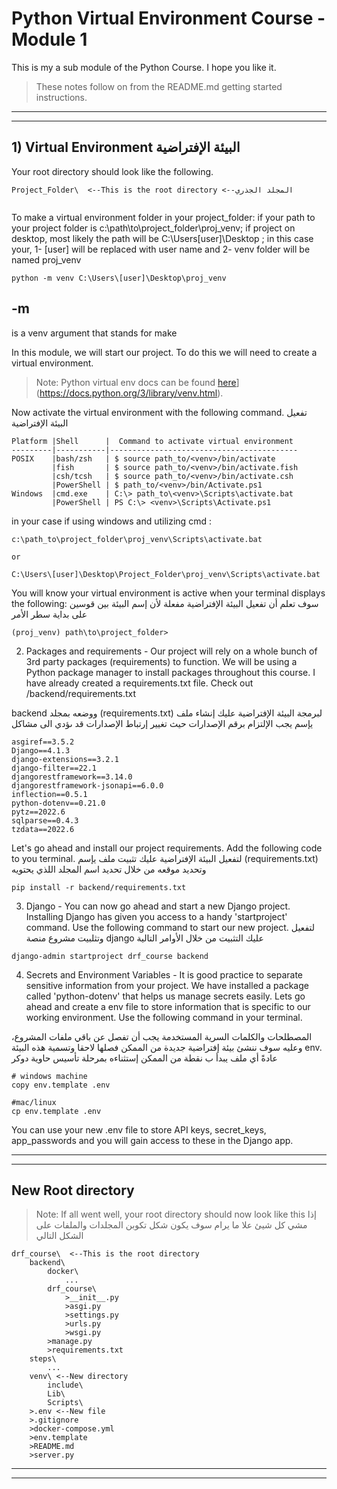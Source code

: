 # Python Virtual Environment Course - Module 1
This is my a sub module of the Python Course. I hope you like it.

> These notes follow on from the README.md getting started instructions.
***
***

## 1) Virtual Environment                                                البيئة الإفتراضية ##
Your root directory should look like the following.
```
Project_Folder\  <--This is the root directory <--المجلد الجذري
   
```
To make a virtual environment folder in your project_folder:
if your path to your project folder is c:\path\to\project_folder\proj_venv; if project on desktop, most likely the path will be C:\Users\[user]\Desktop ; in this case your, 
1- [user] will be replaced with user name and
2- venv folder will be named proj_venv

```
python -m venv C:\Users\[user]\Desktop\proj_venv
```

## -m
is a venv argument that stands for make

In this module, we will start our project. To do this we will need to create a virtual environment.
>Note: Python virtual env docs can be found [here]([https://docs.python.org/3/tutorial/venv.html)](https://docs.python.org/3/library/venv.html).

Now activate the virtual environment with the following command. تفعيل البيئة الإفتراضية
```
Platform |Shell      |  Command to activate virtual environment
---------|-----------|------------------------------------------
POSIX    |bash/zsh   | $ source path_to/<venv>/bin/activate
         |fish       | $ source path_to/<venv>/bin/activate.fish
         |csh/tcsh   | $ source path_to/<venv>/bin/activate.csh
         |PowerShell | $ path_to/<venv>/bin/Activate.ps1
Windows  |cmd.exe    | C:\> path_to\<venv>\Scripts\activate.bat
         |PowerShell | PS C:\> <venv>\Scripts\Activate.ps1
```

in your case if using windows and utilizing cmd :

```
c:\path_to\project_folder\proj_venv\Scripts\activate.bat

or

C:\Users\[user]\Desktop\Project_Folder\proj_venv\Scripts\activate.bat

```


You will know your virtual environment is active when your terminal displays the following:
سوف تعلم أن تفعيل البيئة الإفتراضية مفعلة لأن إسم البيئة بين قوسين على بداية سطر الأمر
```
(proj_venv) path\to\project_folder>
```

2) Packages and requirements - Our project will rely on a whole bunch of 3rd party packages (requirements) to function. We will be using a Python package manager to install packages throughout this course. 
I have already created a requirements.txt file. Check out /backend/requirements.txt

 
 backend ووضعه بمجلد   (requirements.txt) لبرمجة البيئة الإفتراضية عليك إنشاء ملف يإسم
يجب الإلتزام برقم الإصدارات حيث تغيير إرتباط الإصدارات قد ىؤدي الى مشاكل  
```
asgiref==3.5.2
Django==4.1.3
django-extensions==3.2.1
django-filter==22.1
djangorestframework==3.14.0
djangorestframework-jsonapi==6.0.0
inflection==0.5.1
python-dotenv==0.21.0
pytz==2022.6
sqlparse==0.4.3
tzdata==2022.6
```
Let's go ahead and install our project requirements. Add the following code to you terminal.
لتفعيل البيئة الإفتراضية عليك  تثبيت ملف يإسم (requirements.txt) وتحديد موقعه من خلال تحديد اسم المجلد اللذي يحتويه


```
pip install -r backend/requirements.txt
```

3) Django - You can now go ahead and start a new Django project. Installing Django has given you access to a handy 'startproject' command. Use the following command to start our new project.
لتفعيل وتثلبيت مشروع منصة django عليك التثبيت من خلال الأوامر التالية 
```
django-admin startproject drf_course backend
```

4) Secrets and Environment Variables - It is good practice to separate sensitive information from your project. We have installed a package called 'python-dotenv' that helps us manage secrets easily. Lets go ahead and create a env file to store information that is specific to our working environment. Use the following command in your terminal.

المصطلحات والكلمات السرية المستخدمة يجب أن تفصل عن باقي ملفات المشروع، وعليه سوف ننشئ بيئة  إفتراضية  جديدة من الممكن فصلها لاحقا وتسمية هذه البيئة env. عادةً أي ملف يبدأ ب نقطة من الممكن إستثناءه بمرحلة تأسيس حاوية دوكر

```
# windows machine
copy env.template .env

#mac/linux
cp env.template .env
```

You can use your new .env file to store API keys, secret_keys, app_passwords and you will gain access to these in the Django app.
***
***

## New Root directory
>Note: If all went well, your root directory should now look like this
إذا مشي كل شيئ علا ما يرام سوف يكون شكل تكوبن المجلدات والملفات على الشكل التالي
```
drf_course\  <--This is the root directory
    backend\
        docker\
            ...
        drf_course\
            >__init__.py
            >asgi.py
            >settings.py
            >urls.py
            >wsgi.py
        >manage.py
        >requirements.txt
    steps\
        ...
    venv\ <--New directory
        include\
        Lib\
        Scripts\
    >.env <--New file
    >.gitignore
    >docker-compose.yml
    >env.template
    >README.md
    >server.py
```

***
***

